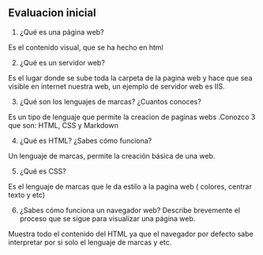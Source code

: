 ## Evaluacion inicial

1. ¿Qué es una página web?

Es el contenido visual, que se ha hecho en html

2. ¿Qué es un servidor web?

Es el lugar donde se sube toda la carpeta de la pagina web y hace que sea visible en internet nuestra web, un ejemplo de servidor web es IIS. 

3. ¿Qué son los lenguajes de marcas? ¿Cuantos conoces?

Es un tipo de lenguaje que permite la creacion de paginas webs .Conozco 3 que son: HTML, CSS y Markdown

4. ¿Qué es HTML? ¿Sabes cómo funciona?

Un lenguaje de marcas, permite la creación básica de una web.

5. ¿Qué es CSS?

Es el lenguaje de marcas que le da estilo a la pagina web ( colores, centrar texto y etc)

6. ¿Sabes cómo funciona un navegador web? Describe brevemente el proceso que se sigue para visualizar una página web.

Muestra todo el contenido del HTML ya que el navegador por defecto sabe interpretar por si solo el lenguaje de marcas y etc.